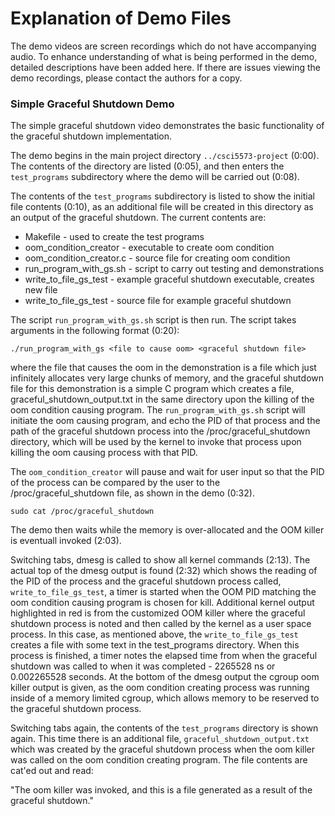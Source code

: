 # Explanation of Demo Files
The demo videos are screen recordings which do not have accompanying audio. To enhance understanding of what is being performed in the demo, detailed descriptions have been added here. If there are issues viewing the demo recordings, please contact the authors for a copy.

### Simple Graceful Shutdown Demo
The simple graceful shutdown video demonstrates the basic functionality of the graceful shutdown implementation.

The demo begins in the main project directory ```../csci5573-project``` (0:00). The contents of the directory are listed (0:05), and then enters the ```test_programs``` subdirectory where the demo will be carried out (0:08).

The contents of the ```test_programs``` subdirectory is listed to show the initial file contents (0:10), as an additional file will be created in this directory as an output of the graceful shutdown. The current contents are:
- Makefile - used to create the test programs
- oom_condition_creator - executable to create oom condition
- oom_condition_creator.c - source file for creating oom condition
- run_program_with_gs.sh - script to carry out testing and demonstrations
- write_to_file_gs_test - example graceful shutdown executable, creates new file
- write_to_file_gs_test - source file for example graceful shutdown

The script ```run_program_with_gs.sh``` script is then run. The script takes arguments in the following format (0:20):

```./run_program_with_gs <file to cause oom> <graceful shutdown file>```

where the file that causes the oom in the demonstration is a file which just infinitely allocates very large chunks of memory, and the graceful shutdown file for this demonstration is a simple C program which creates a file, graceful_shutdown_output.txt in the same directory upon the killing of the oom condition causing program. The ```run_program_with_gs.sh``` script will initiate the oom causing program, and echo the PID of that process and the path of the graceful shutdown process into the /proc/graceful_shutdown directory, which will be used by the kernel to invoke that process upon killing the oom causing process with that PID.

The ```oom_condition_creator``` will pause and wait for user input so that the PID of the process can be compared by the user to the /proc/graceful_shutdown file, as shown in the demo (0:32).

```sudo cat /proc/graceful_shutdown```

The demo then waits while the memory is over-allocated and the OOM killer is eventuall invoked (2:03).

Switching tabs, dmesg is called to show all kernel commands (2:13). The actual top of the dmesg output is found (2:32) which shows the reading of the PID of the process and the graceful shutdown process called, ```write_to_file_gs_test```, a timer is started when the OOM PID matching the oom condition causing program is chosen for kill. Additional kernel output highlighted in red is from the customized OOM killer where the graceful shutdown process is noted and then called by the kernel as a user space process. In this case, as mentioned above, the ```write_to_file_gs_test``` creates a file with some text in the test_programs directory. When this process is finished, a timer notes the elapsed time from when the graceful shutdown was called to when it was completed - 2265528 ns or 0.002265528 seconds. At the bottom of the dmesg output the cgroup oom killer output is given, as the oom condition creating process was running inside of a memory limited cgroup, which allows memory to be reserved to the graceful shutdown process.

Switching tabs again, the contents of the ```test_programs``` directory is shown again. This time there is an additional file, ```graceful_shutdown_output.txt``` which was created by the graceful shutdown process when the oom killer was called on the oom condition creating program. The file contents are cat'ed out and read:

"The oom killer was invoked, and this is a file generated as a result of the graceful shutdown."
